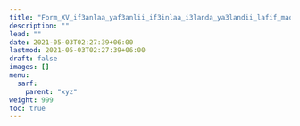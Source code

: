 ```yaml
---
title: "Form_XV_if3anlaa_yaf3anlii_if3inlaa_i3landa_ya3landii_lafif_maqrun"
description: ""
lead: ""
date: 2021-05-03T02:27:39+06:00
lastmod: 2021-05-03T02:27:39+06:00
draft: false
images: []
menu: 
  sarf:
    parent: "xyz"
weight: 999
toc: true
---
```



